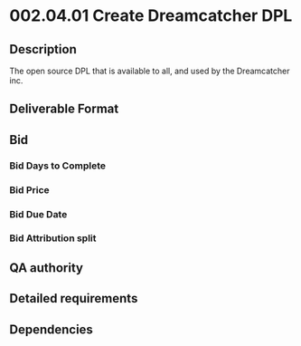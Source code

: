 # 002.04.01 Create Dreamcatcher DPL

## Description

The open source DPL that is available to all, and used by the Dreamcatcher inc.

## Deliverable Format

## Bid 

### Bid Days to Complete

### Bid Price

### Bid Due Date

### Bid Attribution split

## QA authority

## Detailed requirements

## Dependencies

